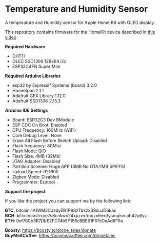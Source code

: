 # Temperature and Humidity Sensor

 A temperature and Humidity sensor for Apple Home Kit with OLED display.

 This repository contains firmware for the HomeKit device described in [this video](https://youtu.be/CxgiTkTlNZg).
 
 **Required Hardware**
 - DHT11
 - OLED SSD1306 128x64 i2c
 - ESP32C4FN Super Mini
 
 **Required Arduino Libraries**
 - esp32 by Espressif Systems (board) 3.2.0
 - HomeSpan 2.1.1
 - Adafruit GFX Library 1.12.0
 - Adafruit SSD1306 2.15.3
 
 **Arduino IDE Settings**
 - Board: ESP32C3 Dev BModule
 - ESP CDC On Boot: Enabled
 - CPU Frequency: 160MHz (WiFi)
 - Core Debug Level: None
 - Erase All Flash Before Sketch Upload: Disabled
 - Flash frequency: 80Mhz
 - Flash Mode: QIO
 - Flash Size: 4MB (32Mb)
 - JTAG Adapter: Disabled
 - Partition Scheme: Huge APP (3MB No OTA/1MB SPIFFS)
 - Upload Speed: 921600
 - Zigbee Mode: Disabled
 - Programmer: Esptool

  **Support the project**
  
  If you like the project you can support me by the following link:
  
  **BTC**: bitcoin:1A1WM3CJzdyEB1P9SzTbkzx38duJD6kau  
  **BCH**: bitcoincash:qre7s8cnkwx24xpzvvfmqzx6ex0ysmq5vuah42q6yz  
  **ETH**: 0xf780b3B7DbE2FC74b5F156cBBE51F67eDeAd8F9a  
  
  **Boosty**: https://boosty.to/drone_tales/donate  
  **BuyMeACoffee**: https://buymeacoffee.com/dronetales
